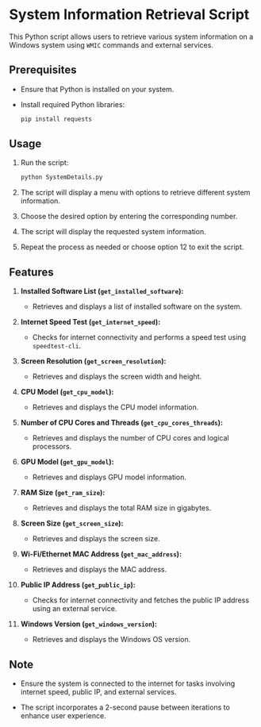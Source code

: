 # System Information Retrieval Script

This Python script allows users to retrieve various system information on a Windows system using `WMIC` commands and external services.

## Prerequisites

- Ensure that Python is installed on your system.
- Install required Python libraries:

    ```bash
    pip install requests
    ```

## Usage

1. Run the script:

    ```bash
    python SystemDetails.py
    ```

2. The script will display a menu with options to retrieve different system information.

3. Choose the desired option by entering the corresponding number.

4. The script will display the requested system information.

5. Repeat the process as needed or choose option 12 to exit the script.

## Features

1. **Installed Software List (`get_installed_software`):**
    - Retrieves and displays a list of installed software on the system.

2. **Internet Speed Test (`get_internet_speed`):**
    - Checks for internet connectivity and performs a speed test using `speedtest-cli`.

3. **Screen Resolution (`get_screen_resolution`):**
    - Retrieves and displays the screen width and height.

4. **CPU Model (`get_cpu_model`):**
    - Retrieves and displays the CPU model information.

5. **Number of CPU Cores and Threads (`get_cpu_cores_threads`):**
    - Retrieves and displays the number of CPU cores and logical processors.

6. **GPU Model (`get_gpu_model`):**
    - Retrieves and displays GPU model information.

7. **RAM Size (`get_ram_size`):**
    - Retrieves and displays the total RAM size in gigabytes.

8. **Screen Size (`get_screen_size`):**
    - Retrieves and displays the screen size.

9. **Wi-Fi/Ethernet MAC Address (`get_mac_address`):**
    - Retrieves and displays the MAC address.

10. **Public IP Address (`get_public_ip`):**
    - Checks for internet connectivity and fetches the public IP address using an external service.

11. **Windows Version (`get_windows_version`):**
    - Retrieves and displays the Windows OS version.

## Note

- Ensure the system is connected to the internet for tasks involving internet speed, public IP, and external services.

- The script incorporates a 2-second pause between iterations to enhance user experience.
